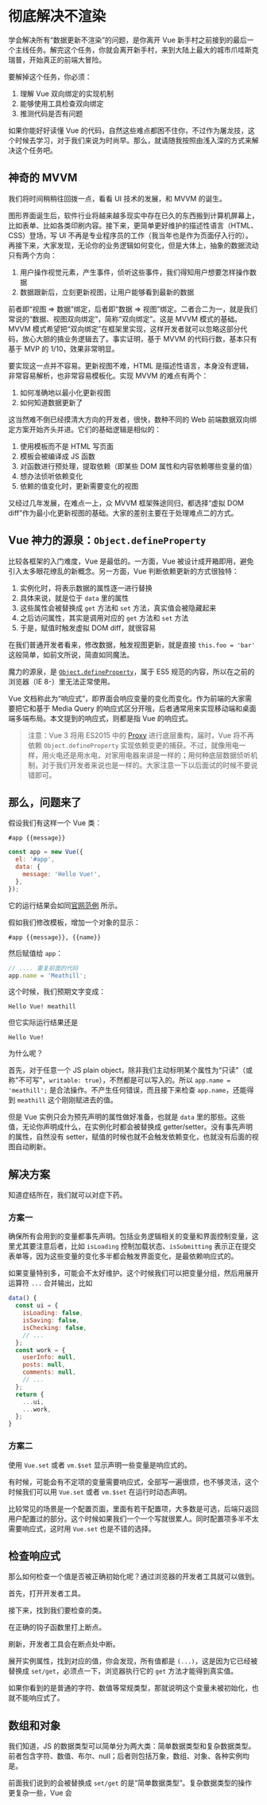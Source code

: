 彻底解决不渲染
=============

学会解决所有“数据更新不渲染”的问题，是你离开 Vue 新手村之前接到的最后一个主线任务。解完这个任务，你就会离开新手村，来到大陆上最大的城市爪哇斯克瑞普，开始真正的前端大冒险。

要解掉这个任务，你必须：

1. 理解 Vue 双向绑定的实现机制
2. 能够使用工具检查双向绑定
3. 推测代码是否有问题

如果你能好好读懂 Vue 的代码，自然这些难点都困不住你，不过作为屠龙技，这个时候去学习，对于我们来说为时尚早。那么，就请随我按照由浅入深的方式来解决这个任务吧。

神奇的 MVVM
-----------

我们将时间稍稍往回拨一点，看看 UI 技术的发展，和 MVVM 的诞生。

图形界面诞生后，软件行业将越来越多现实中存在已久的东西搬到计算机屏幕上，比如表单、比如各类印刷内容。接下来，更简单更好维护的描述性语言（HTML、CSS）登场，写 UI 不再是专业程序员的工作（我当年也是作为页面仔入行的）。再接下来，大家发现，无论你的业务逻辑如何变化，但是大体上，抽象的数据流动只有两个方向：

1. 用户操作视觉元素，产生事件，侦听这些事件，我们得知用户想要怎样操作数据
2. 数据跟新后，立刻更新视图，让用户能够看到最新的数据

前者即“视图 => 数据”绑定，后者即“数据 => 视图”绑定。二者合二为一，就是我们常说的“数据、视图双向绑定”，简称“双向绑定”。这是 MVVM 模式的基础。MVVM 模式希望把“双向绑定”在框架里实现，这样开发者就可以忽略这部分代码，放心大胆的搞业务逻辑去了。事实证明，基于 MVVM 的代码行数，基本只有基于 MVP 的 1/10，效果非常明显。

要实现这一点并不容易。更新视图不难，HTML 是描述性语言，本身没有逻辑，非常容易解析，也非常容易模板化。实现 MVVM 的难点有两个：

1. 如何准确地以最小化更新视图
2. 如何知道数据更新了

这当然难不倒已经摸清大方向的开发者，很快，数种不同的 Web 前端数据双向绑定方案开始齐头并进。它们的基础逻辑是相似的：

1. 使用模板而不是 HTML 写页面
2. 模板会被编译成 JS 函数
3. 对函数进行预处理，提取依赖（即某些 DOM 属性和内容依赖哪些变量的值）
4. 想办法侦听依赖变化
5. 依赖的值变化时，更新需要变化的视图

又经过几年发展，在难点一上，众 MVVM 框架殊途同归，都选择“虚拟 DOM diff”作为最小化更新视图的基础。大家的差别主要在于处理难点二的方式。

Vue 神力的源泉：`Object.defineProperty`
--------------------------------------

比较各框架的入门难度，Vue 是最低的。一方面，Vue 被设计成开箱即用，避免引入太多眼花缭乱的新概念。另一方面，Vue 判断依赖更新的方式很独特：

1. 实例化时，将表示数据的属性逐一进行替换
2. 具体来说，就是位于 `data` 里的属性
3. 这些属性会被替换成 `get` 方法和 `set` 方法，真实值会被隐藏起来
4. 之后访问属性，其实是调用对应的 `get` 方法和 `set` 方法
5. 于是，赋值时触发虚拟 DOM diff，就很容易

在我们普通开发者看来，修改数据，触发视图更新，就是直接 `this.foo = 'bar'` 这般简单，如前文所说，简直如同魔法。

魔力的源泉，是 [`Object.defineProperty`](https://developer.mozilla.org/en-US/docs/Web/JavaScript/Reference/Global_Objects/Object/defineProperty)，属于 ES5 规范的内容，所以在之前的浏览器（IE 8-）里无法正常使用。

Vue 文档称此为“响应式”，即界面会响应变量的变化而变化。作为前端的大家需要把它和基于 Media Query 的响应式区分开哦，后者通常用来实现移动端和桌面端多端布局。本文提到的响应式，则都是指 Vue 的响应式。

> 注意：Vue 3 将用 ES2015 中的 [Proxy](https://developer.mozilla.org/en-US/docs/Web/JavaScript/Reference/Global_Objects/Proxy) 进行底层重构，届时，Vue 将不再依赖 `Object.defineProperty` 实现依赖变更的捕获。不过，就像用电一样，用火电还是用水电，对家用电器来讲是一样的；用何种底层数据侦听机制，对于我们开发者来说也是一样的。大家注意一下以后面试的时候不要说错即可。

那么，问题来了
-------------

假设我们有这样一个 Vue 类：

```pug
#app {{message}}
```

```js
const app = new Vue({
  el: '#app',
  data: {
    message: 'Hello Vue!',
  },
});
```

它的运行结果会如同[官网范例](https://cn.vuejs.org/v2/guide/#%E5%A3%B0%E6%98%8E%E5%BC%8F%E6%B8%B2%E6%9F%93) 所示。

假如我们修改模板，增加一个对象的显示：

```pug
#app {{message}}, {{name}}
```

然后赋值给 `app`：

```js
// .... 重复前面的代码
app.name = 'Meathill';
```

这个时候，我们预期文字变成：

```
Hello Vue! meathill
```

但它实际运行结果还是

```
Hello Vue!
```

为什么呢？

首先，对于任意一个 JS plain object，除非我们主动标明某个属性为“只读”（或称“不可写”，`writable: true`），不然都是可以写入的。所以 `app.name = 'meathill';` 是合法操作。不产生任何错误，而且接下来检查 `app.name`，还能得到 `meathill` 这个刚刚赋进去的值。

但是 Vue 实例只会为预先声明的属性做好准备，也就是 `data` 里的那些。这些值，无论你声明成什么，在实例化时都会被替换成 getter/setter。没有事先声明的属性，自然没有 setter，赋值的时候也就不会触发依赖变化，也就没有后面的视图自动刷新。

解决方案
--------

知道症结所在，我们就可以对症下药。

### 方案一

确保所有会用到的变量都事先声明。包括业务逻辑相关的变量和界面控制变量，这里尤其要注意后者，比如 `isLoading` 控制加载状态、`isSubmitting` 表示正在提交表单等，因为这些变量的变化多半都会触发界面变化，是最依赖响应式的。

如果变量特别多，可能会不太好维护。这个时候我们可以把变量分组，然后用展开运算符 `...` 合并输出，比如

```js
data() {
  const ui = {
    isLoading: false,
    isSaving: false,
    isChecking: false,
    // ...
  };
  const work = {
    userInfo: null,
    posts: null,
    comments: null,
    // ...
  };
  return {
    ...ui,
    ...work,
  };
}
```

### 方案二

使用 `Vue.set` 或者 `vm.$set` 显示声明一些变量是响应式的。

有时候，可能会有不定项的变量需要响应式，全部写一遍很烦，也不够灵活，这个时候我们可以用 `Vue.set` 或者 `vm.$set` 在运行时动态声明。

比较常见的场景是一个配置页面，里面有若干配置项，大多数是可选，后端只返回用户配置过的部分。这个时候如果我们一个一个写就很累人。同时配置项多半不太需要响应式，这时用 `Vue.set` 也是不错的选择。

检查响应式
----------

那么如何检查一个值是否被正确初始化呢？通过浏览器的开发者工具就可以做到。

首先，打开开发者工具。

接下来，找到我们要检查的类。

在正确的钩子函数里打上断点。

刷新，开发者工具会在断点处中断。

展开实例属性，找到对应的值，你会发现，所有值都是 `(...)`，这是因为它已经被替换成 `set/get`，必须点一下，浏览器执行它的 `get` 方法才能得到真实值。

如果你看到的是普通的字符、数值等常规类型，那就说明这个变量未被初始化，也就不能响应式了。

数组和对象
----------

我们知道，JS 的数据类型可以简单分为两大类：简单数据类型和复杂数据类型。前者包含字符、数值、布尔、null；后者则包括万象，数组、对象、各种实例均是。

前面我们说到的会被替换成 `set/get` 的是“简单数据类型”。复杂数据类型的操作更复杂一些，Vue 会
